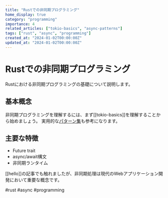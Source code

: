 ```yaml
---
title: "Rustでの非同期プログラミング"
home_display: true
category: "programming"
importance: 4
related_articles: ["tokio-basics", "async-patterns"]
tags: ["rust", "async", "programming"]
created_at: "2024-01-02T00:00:00Z"
updated_at: "2024-01-02T00:00:00Z"
---
```


# Rustでの非同期プログラミング

Rustにおける非同期プログラミングの基礎について説明します。

## 基本概念

非同期プログラミングを理解するには、まず[[tokio-basics]]を理解することから始めましょう。
実用的な[パターン集](async-patterns)も参考になります。

## 主要な特徴

- Future trait
- async/await構文
- 非同期ランタイム

[[hello]]の記事でも触れましたが、非同期処理は現代のWebアプリケーション開発において重要な概念です。

#rust #async #programming